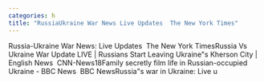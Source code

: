 ```yaml
---
categories: h
title: "RussiaUkraine War News Live Updates  The New York Times"
---
```

Russia-Ukraine War News: Live Updates&nbsp;&nbsp;The New York TimesRussia Vs Ukraine War Update LIVE | Russians Start Leaving Ukraine"s Kherson City | English News&nbsp;&nbsp;CNN-News18Family secretly film life in Russian-occupied Ukraine - BBC News&nbsp;&nbsp;BBC NewsRussia"s war in Ukraine: Live u